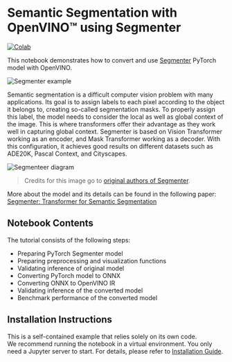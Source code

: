 # Semantic Segmentation with OpenVINO™ using Segmenter

[![Colab](https://colab.research.google.com/assets/colab-badge.svg)](https://colab.research.google.com/github/igor-davidyuk/openvino_notebooks/blob/moving_data_to_cloud/204-segmenter-semantic-segmentation/204-segmenter-semantic-segmentation.ipynb)

This notebook demonstrates how to convert and use [Segmenter](https://github.com/rstrudel/segmenter) PyTorch model 
with OpenVINO.

![Segmenter example](https://user-images.githubusercontent.com/61357777/223854308-d1ac4a39-cc0c-4618-9e4f-d9d4d8b991e8.jpg)

Semantic segmentation is a difficult computer vision problem with many applications. 
Its goal is to assign labels to each pixel according to the object it belongs to, creating so-called segmentation masks.
To properly assign this label, the model needs to consider the local as well as global context of the image.
This is where transformers offer their advantage as they work well in capturing global context.
Segmenter is based on Vision Transformer working as an encoder, and Mask Transformer working as a decoder.
With this configuration, it achieves good results on different datasets such as ADE20K, Pascal Context, and Cityscapes.

![Segmenteer diagram](https://user-images.githubusercontent.com/24582831/148507554-87eb80bd-02c7-4c31-b102-c6141e231ec8.png)
> Credits for this image go to [original authors of Segmenter](https://github.com/rstrudel/segmenter).

More about the model and its details can be found in the following paper:
[Segmenter: Transformer for Semantic Segmentation](https://arxiv.org/abs/2105.05633)

## Notebook Contents

The tutorial consists of the following steps:

* Preparing PyTorch Segmenter model
* Preparing preprocessing and visualization functions
* Validating inference of original model
* Converting PyTorch model to ONNX
* Converting ONNX to OpenVINO IR
* Validating inference of the converted model
* Benchmark performance of the converted model


## Installation Instructions

This is a self-contained example that relies solely on its own code.</br>
We recommend  running the notebook in a virtual environment. You only need a Jupyter server to start.
For details, please refer to [Installation Guide](../../README.md).

